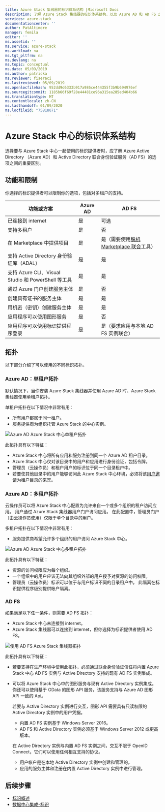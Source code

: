 ```yaml
---
title: Azure Stack 集线器的标识体系结构 |Microsoft Docs
description: 了解 Azure Stack 集线器的标识体系结构，以及 Azure AD 和 AD FS 之间的差异。
services: azure-stack
documentationcenter: ''
author: PatAltimore
manager: femila
editor: ''
ms.assetid: ''
ms.service: azure-stack
ms.workload: na
ms.tgt_pltfrm: na
ms.devlang: na
ms.topic: conceptual
ms.date: 05/09/2019
ms.author: patricka
ms.reviewer: fiseraci
ms.lastreviewed: 05/09/2019
ms.openlocfilehash: 952dd9d6333b917a986ce444355f3b9b694976ef
ms.sourcegitcommit: 1185b66f69f28e44481ce96a315ea285ed404b66
ms.translationtype: MT
ms.contentlocale: zh-CN
ms.lasthandoff: 01/09/2020
ms.locfileid: "75818071"
---
```

# <a name="identity-architecture-for-azure-stack-hub"></a>Azure Stack 中心的标识体系结构

选择要与 Azure Stack 中心一起使用的标识提供者时，应了解 Azure Active Directory （Azure AD）和 Active Directory 联合身份验证服务（AD FS）的选项之间的重要区别。

## <a name="capabilities-and-limitations"></a>功能和限制

你选择的标识提供者可以限制你的选项，包括对多租户的支持。

|功能或方案        |Azure AD  |AD FS  |
|------------------------------|----------|-------|
|已连接到 internet     |是       |可选|
|支持多租户     |是       |否      |
|在 Marketplace 中提供项目 |是       |是（需要使用[脱机 Marketplace 联合](azure-stack-download-azure-marketplace-item.md#disconnected-or-a-partially-connected-scenario)工具）|
|支持 Active Directory 身份验证库（ADAL） |是 |是|
|支持 Azure CLI、Visual Studio 和 PowerShell 等工具  |是 |是|
|通过 Azure 门户创建服务主体     |是 |否|
|创建具有证书的服务主体      |是 |是|
|用机密（密钥）创建服务主体    |是 |是|
|应用程序可以使用图形服务           |是 |否|
|应用程序可以使用标识提供程序登录 |是 |是（要求应用与本地 AD FS 实例联合） |

## <a name="topologies"></a>拓扑

以下部分介绍了可以使用的不同标识拓扑。

### <a name="azure-ad-single-tenant-topology"></a>Azure AD：单租户拓扑

默认情况下，当你安装 Azure Stack 集线器并使用 Azure AD 时，Azure Stack 集线器使用单租户拓扑。

单租户拓扑在以下情况中非常有用：
- 所有用户都属于同一租户。
- 服务提供商为组织托管 Azure Stack 的中心实例。

![Azure AD Azure Stack 中心单租户拓扑](media/azure-stack-identity-architecture/single-tenant.png)

此拓扑具有以下特征：

- Azure Stack 中心将所有应用和服务注册到同一个 Azure AD 租户目录。
- Azure Stack 中心仅对该目录中的用户和应用进行身份验证，包括令牌。
- 管理员（云操作员）和租户用户的标识位于同一个目录租户中。
- 若要使其他目录中的用户能够访问此 Azure Stack 中心环境，必须将该[用户邀请](azure-stack-identity-overview.md#guest-users)为租户目录的来宾。

### <a name="azure-ad-multi-tenant-topology"></a>Azure AD：多租户拓扑

云操作员可以将 Azure Stack 中心配置为允许来自一个或多个组织的租户访问应用。 用户通过 Azure Stack 集线器用户门户访问应用。 在此配置中，管理员门户（由云操作员使用）仅限于单个目录中的用户。

多租户拓扑在以下情况中非常有用：

- 服务提供商希望允许多个组织的用户访问 Azure Stack 中心。

![Azure AD Azure Stack 中心多租户拓扑](media/azure-stack-identity-architecture/multi-tenant.png)

此拓扑具有以下特征：

- 资源的访问权限应为每个组织。
- 一个组织中的用户应该无法向其组织外部的用户授予对资源的访问权限。
- 管理员（云操作员）标识可以位于与用户标识不同的目录租户中。 此隔离在标识提供程序级别提供帐户隔离。
 
### <a name="ad-fs"></a>AD FS

如果满足以下任一条件，则需要 AD FS 拓扑：

- Azure Stack 中心未连接到 internet。
- Azure Stack 集线器可以连接到 internet，但你选择为标识提供者使用 AD FS。
  
![使用 AD FS Azure Stack 集线器拓扑](media/azure-stack-identity-architecture/adfs.png)

此拓扑具有以下特征：

- 若要支持在生产环境中使用此拓扑，必须通过联合身份验证信任将内置 Azure Stack 中心 AD FS 实例与 Active Directory 支持的现有 AD FS 实例集成。
- 可以将 Azure Stack 中心中的图形服务与现有 Active Directory 实例集成。 你还可以使用基于 OData 的图形 API 服务，该服务支持与 Azure AD 图形 API 一致的 Api。

  若要与 Active Directory 实例进行交互，图形 API 需要具有只读权限的 Active Directory 实例中的用户凭据。
  - 内置 AD FS 实例基于 Windows Server 2016。
  - AD FS 和 Active Directory 实例必须基于 Windows Server 2012 或更高版本。
  
  在 Active Directory 实例与内置 AD FS 实例之间，交互不限于 OpenID Connect，它们可以使用任何相互支持的协议。
  - 用户帐户是在本地 Active Directory 实例中创建和管理的。
  - 应用的服务主体和注册在内置 Active Directory 实例中进行管理。

## <a name="next-steps"></a>后续步骤

- [标识概述](azure-stack-identity-overview.md)
- [数据中心集成-标识](azure-stack-integrate-identity.md)
